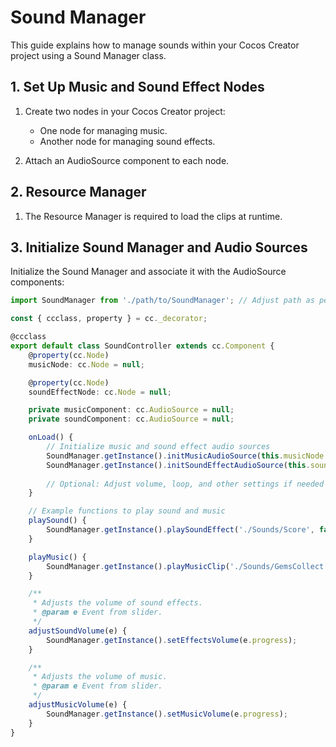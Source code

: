 # Sound Manager

This guide explains how to manage sounds within your Cocos Creator project using a Sound Manager class.

## 1. Set Up Music and Sound Effect Nodes

1. Create two nodes in your Cocos Creator project:
   - One node for managing music.
   - Another node for managing sound effects.
   
2. Attach an AudioSource component to each node.

## 2. Resource Manager

1. The Resource Manager is required to load the clips at runtime.

## 3. Initialize Sound Manager and Audio Sources

Initialize the Sound Manager and associate it with the AudioSource components:

```typescript
import SoundManager from './path/to/SoundManager'; // Adjust path as per your project structure

const { ccclass, property } = cc._decorator;

@ccclass
export default class SoundController extends cc.Component {
    @property(cc.Node)
    musicNode: cc.Node = null;

    @property(cc.Node)
    soundEffectNode: cc.Node = null;

    private musicComponent: cc.AudioSource = null;
    private soundComponent: cc.AudioSource = null;

    onLoad() {
        // Initialize music and sound effect audio sources
        SoundManager.getInstance().initMusicAudioSource(this.musicNode.getComponent(cc.AudioSource));
        SoundManager.getInstance().initSoundEffectAudioSource(this.soundEffectNode.getComponent(cc.AudioSource));
        
        // Optional: Adjust volume, loop, and other settings if needed
    }

    // Example functions to play sound and music
    playSound() {
        SoundManager.getInstance().playSoundEffect('./Sounds/Score', false);
    }

    playMusic() {
        SoundManager.getInstance().playMusicClip('./Sounds/GemsCollect', true);
    }

    /**
     * Adjusts the volume of sound effects.
     * @param e Event from slider.
     */
    adjustSoundVolume(e) {
        SoundManager.getInstance().setEffectsVolume(e.progress);
    }

    /**
     * Adjusts the volume of music.
     * @param e Event from slider.
     */
    adjustMusicVolume(e) {
        SoundManager.getInstance().setMusicVolume(e.progress);
    }
}
